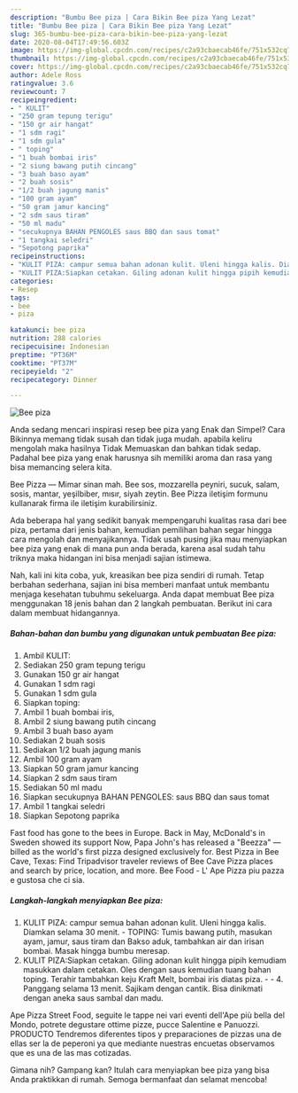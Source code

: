 ```yaml
---
description: "Bumbu Bee piza | Cara Bikin Bee piza Yang Lezat"
title: "Bumbu Bee piza | Cara Bikin Bee piza Yang Lezat"
slug: 365-bumbu-bee-piza-cara-bikin-bee-piza-yang-lezat
date: 2020-08-04T17:49:56.603Z
image: https://img-global.cpcdn.com/recipes/c2a93cbaecab46fe/751x532cq70/bee-piza-foto-resep-utama.jpg
thumbnail: https://img-global.cpcdn.com/recipes/c2a93cbaecab46fe/751x532cq70/bee-piza-foto-resep-utama.jpg
cover: https://img-global.cpcdn.com/recipes/c2a93cbaecab46fe/751x532cq70/bee-piza-foto-resep-utama.jpg
author: Adele Ross
ratingvalue: 3.6
reviewcount: 7
recipeingredient:
- " KULIT"
- "250 gram tepung terigu"
- "150 gr air hangat"
- "1 sdm ragi"
- "1 sdm gula"
- " toping"
- "1 buah bombai iris"
- "2 siung bawang putih cincang"
- "3 buah baso ayam"
- "2 buah sosis"
- "1/2 buah jagung manis"
- "100 gram ayam"
- "50 gram jamur kancing"
- "2 sdm saus tiram"
- "50 ml madu"
- "secukupnya BAHAN PENGOLES saus BBQ dan saus tomat"
- "1 tangkai seledri"
- "Sepotong paprika"
recipeinstructions:
- "KULIT PIZA: campur semua bahan adonan kulit. Uleni hingga kalis. Diamkan selama 30 menit. TOPING: Tumis bawang putih, masukan ayam, jamur, saus tiram dan Bakso aduk, tambahkan air dan irisan bombai. Masak hingga bumbu meresap."
- "KULIT PIZA:Siapkan cetakan. Giling adonan kulit hingga pipih kemudiam masukkan dalam cetakan. Oles dengan saus kemudian tuang bahan toping. Terahir tambahkan keju Kraft Melt, bombai iris diatas piza.  4. Panggang selama 13 menit. Sajikam dengan cantik. Bisa dinikmati dengan aneka saus sambal dan madu."
categories:
- Resep
tags:
- bee
- piza

katakunci: bee piza 
nutrition: 288 calories
recipecuisine: Indonesian
preptime: "PT36M"
cooktime: "PT37M"
recipeyield: "2"
recipecategory: Dinner

---
```



![Bee piza](https://img-global.cpcdn.com/recipes/c2a93cbaecab46fe/751x532cq70/bee-piza-foto-resep-utama.jpg)

Anda sedang mencari inspirasi resep bee piza yang Enak dan Simpel? Cara Bikinnya memang tidak susah dan tidak juga mudah. apabila keliru mengolah maka hasilnya Tidak Memuaskan dan bahkan tidak sedap. Padahal bee piza yang enak harusnya sih memiliki aroma dan rasa yang bisa memancing selera kita.

Bee Pizza — Mimar sinan mah. Bee sos, mozzarella peyniri, sucuk, salam, sosis, mantar, yeşilbiber, mısır, siyah zeytin. Bee Pizza iletişim formunu kullanarak firma ile iletişim kurabilirsiniz.

Ada beberapa hal yang sedikit banyak mempengaruhi kualitas rasa dari bee piza, pertama dari jenis bahan, kemudian pemilihan bahan segar hingga cara mengolah dan menyajikannya. Tidak usah pusing jika mau menyiapkan bee piza yang enak di mana pun anda berada, karena asal sudah tahu triknya maka hidangan ini bisa menjadi sajian istimewa.


Nah, kali ini kita coba, yuk, kreasikan bee piza sendiri di rumah. Tetap berbahan sederhana, sajian ini bisa memberi manfaat untuk membantu menjaga kesehatan tubuhmu sekeluarga. Anda dapat membuat Bee piza menggunakan 18 jenis bahan dan 2 langkah pembuatan. Berikut ini cara dalam membuat hidangannya.

<!--inarticleads1-->

##### Bahan-bahan dan bumbu yang digunakan untuk pembuatan Bee piza:

1. Ambil  KULIT:
1. Sediakan 250 gram tepung terigu
1. Gunakan 150 gr air hangat
1. Gunakan 1 sdm ragi
1. Gunakan 1 sdm gula
1. Siapkan  toping:
1. Ambil 1 buah bombai iris,
1. Ambil 2 siung bawang putih cincang
1. Ambil 3 buah baso ayam
1. Sediakan 2 buah sosis
1. Sediakan 1/2 buah jagung manis
1. Ambil 100 gram ayam
1. Siapkan 50 gram jamur kancing
1. Siapkan 2 sdm saus tiram
1. Sediakan 50 ml madu
1. Siapkan secukupnya BAHAN PENGOLES: saus BBQ dan saus tomat
1. Ambil 1 tangkai seledri
1. Siapkan Sepotong paprika


Fast food has gone to the bees in Europe. Back in May, McDonald&#39;s in Sweden showed its support Now, Papa John&#39;s has released a &#34;Beezza&#34; — billed as the world&#39;s first pizza designed exclusively for. Best Pizza in Bee Cave, Texas: Find Tripadvisor traveler reviews of Bee Cave Pizza places and search by price, location, and more. Bee Food - L&#39; Ape Pizza piu pazza e gustosa che ci sia. 

<!--inarticleads2-->

##### Langkah-langkah menyiapkan Bee piza:

1. KULIT PIZA: campur semua bahan adonan kulit. Uleni hingga kalis. Diamkan selama 30 menit. - TOPING: Tumis bawang putih, masukan ayam, jamur, saus tiram dan Bakso aduk, tambahkan air dan irisan bombai. Masak hingga bumbu meresap.
1. KULIT PIZA:Siapkan cetakan. Giling adonan kulit hingga pipih kemudiam masukkan dalam cetakan. Oles dengan saus kemudian tuang bahan toping. Terahir tambahkan keju Kraft Melt, bombai iris diatas piza. -  - 4. Panggang selama 13 menit. Sajikam dengan cantik. Bisa dinikmati dengan aneka saus sambal dan madu.


Ape Pizza Street Food, seguite le tappe nei vari eventi dell&#39;Ape più bella del Mondo, potrete degustare ottime pizze, pucce Salentine e Panuozzi. PRODUCTO Tendremos diferentes tipos y preparaciones de pizzas una de ellas ser la de peperoni ya que mediante nuestras encuetas observamos que es una de las mas cotizadas. 

Gimana nih? Gampang kan? Itulah cara menyiapkan bee piza yang bisa Anda praktikkan di rumah. Semoga bermanfaat dan selamat mencoba!
